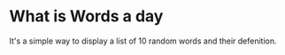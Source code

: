 # What is Words a day

It's a simple way to display a list of 10 random words and their defenition.
